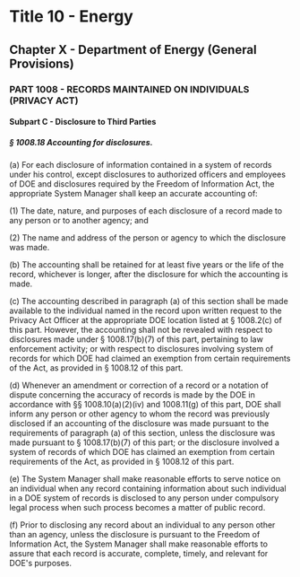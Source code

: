 
# Title 10 - Energy
## Chapter X - Department of Energy (General Provisions)
### PART 1008 - RECORDS MAINTAINED ON INDIVIDUALS (PRIVACY ACT)
#### Subpart C - Disclosure to Third Parties
##### § 1008.18 Accounting for disclosures.

(a) For each disclosure of information contained in a system of records under his control, except disclosures to authorized officers and employees of DOE and disclosures required by the Freedom of Information Act, the appropriate System Manager shall keep an accurate accounting of:

(1) The date, nature, and purposes of each disclosure of a record made to any person or to another agency; and

(2) The name and address of the person or agency to which the disclosure was made.

(b) The accounting shall be retained for at least five years or the life of the record, whichever is longer, after the disclosure for which the accounting is made.

(c) The accounting described in paragraph (a) of this section shall be made available to the individual named in the record upon written request to the Privacy Act Officer at the appropriate DOE location listed at § 1008.2(c) of this part. However, the accounting shall not be revealed with respect to disclosures made under § 1008.17(b)(7) of this part, pertaining to law enforcement activity; or with respect to disclosures involving system of records for which DOE had claimed an exemption from certain requirements of the Act, as provided in § 1008.12 of this part.

(d) Whenever an amendment or correction of a record or a notation of dispute concerning the accuracy of records is made by the DOE in accordance with §§ 1008.10(a)(2)(iv) and 1008.11(g) of this part, DOE shall inform any person or other agency to whom the record was previously disclosed if an accounting of the disclosure was made pursuant to the requirements of paragraph (a) of this section, unless the disclosure was made pursuant to § 1008.17(b)(7) of this part; or the disclosure involved a system of records of which DOE has claimed an exemption from certain requirements of the Act, as provided in § 1008.12 of this part.

(e) The System Manager shall make reasonable efforts to serve notice on an individual when any record containing information about such individual in a DOE system of records is disclosed to any person under compulsory legal process when such process becomes a matter of public record.

(f) Prior to disclosing any record about an individual to any person other than an agency, unless the disclosure is pursuant to the Freedom of Information Act, the System Manager shall make reasonable efforts to assure that each record is accurate, complete, timely, and relevant for DOE's purposes.
